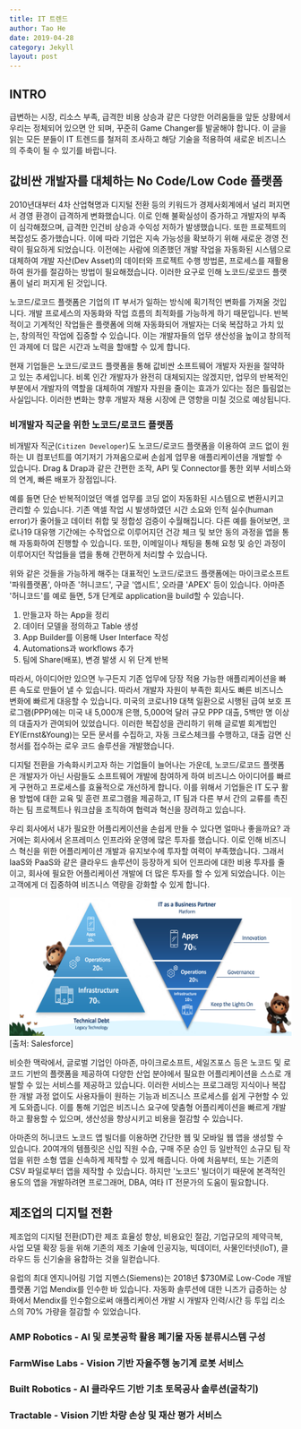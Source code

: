 ```yaml
---
title: IT 트렌드  
author: Tao He
date: 2019-04-28
category: Jekyll
layout: post
---
```


## INTRO 

급변하는 시장, 리소스 부족, 급격한 비용 상승과 같은 다양한 어려움들을 앞둔 상황에서 우리는 정체되어 있으면 안 되며, 꾸준히 Game Changer를 발굴해야 합니다. 이 글을 읽는 모든 분들이 IT 트렌드를 철저히 조사하고 해당 기술을 적용하여 새로운 비즈니스의 주축이 될 수 있기를 바랍니다.

## 값비싼 개발자를 대체하는 No Code/Low Code 플랫폼 

 2010년대부터 4차 산업혁명과 디지털 전환 등의 키워드가 경제사회계에서 널리 퍼지면서 경영 환경이 급격하게 변화했습니다. 이로 인해 불확실성이 증가하고 개발자의 부족이 심각해졌으며, 급격한 인건비 상승과 수익성 저하가 발생했습니다. 또한 프로젝트의 복잡성도 증가했습니다. 이에 따라 기업은 지속 가능성을 확보하기 위해 새로운 경영 전략이 필요하게 되었습니다. 이전에는 사람에 의존했던 개발 작업을 자동화된 시스템으로 대체하여 개발 자산(Dev Asset)의 데이터와 프로젝트 수행 방법론, 프로세스를 재활용하여 원가를 절감하는 방법이 필요해졌습니다. 이러한 요구로 인해 노코드/로코드 플랫폼이 널리 퍼지게 된 것입니다.
 
 노코드/로코드 플랫폼은 기업의 IT 부서가 일하는 방식에 획기적인 변화를 가져올 것입니다. 개발 프로세스의 자동화와 작업 흐름의 최적화를 가능하게 하기 때문입니다. 반복적이고 기계적인 작업들은 플랫폼에 의해 자동화되어 개발자는 더욱 복잡하고 가치 있는, 창의적인 작업에 집중할 수 있습니다. 이는 개발자들의 업무 생산성을 높이고 창의적인 과제에 더 많은 시간과 노력을 할애할 수 있게 합니다.
 
 현재 기업들은 노코드/로코드 플랫폼을 통해 값비싼 소프트웨어 개발자 자원을 절약하고 있는 추세입니다. 비록 인간 개발자가 완전히 대체되지는 않겠지만, 업무의 반복적인 부분에서 개발자의 역할을 대체하여 개발자 자원을 줄이는 효과가 있다는 점은 틀림없는 사실입니다. 이러한 변화는 향후 개발자 채용 시장에 큰 영향을 미칠 것으로 예상됩니다.

### 비개발자 직군을 위한 노코드/로코드 플랫폼
 
 비개발자 직군(`Citizen Developer`)도 노코드/로코드 플랫폼을 이용하여 코드 없이 원하는 UI 컴포넌트를 여기저기 가져옴으로써 손쉽게 업무용 애플리케이션을 개발할 수 있습니다. Drag & Drap과 같은 간편한 조작, API 및 Connector를 통한 외부 서비스와의 연계, 빠른 배포가 장점입니다.
 
 예를 들면 단순 반복적이었던 액셀 업무를 코딩 없이 자동화된 시스템으로 변환시키고 관리할 수 있습니다. 기존 액셀 작업 시 발생하였던 시간 소요와 인적 실수(human error)가 줄어들고 데이터 취합 및 정합성 검증이 수월해집니다. 다른 예를 들어보면, 코로나19 대유행 기간에는 수작업으로 이루어지던 건강 체크 및 보안 동의 과정을 앱을 통해 자동화하여 진행할 수 있습니다. 또한, 이메일이나 채팅을 통해 요청 및 승인 과정이 이루어지던 작업들을 앱을 통해 간편하게 처리할 수 있습니다.

 위와 같은 것들을 가능하게 해주는 대표적인 노코드/로코드 플랫폼에는 마이크로소프트 '파워플랫폼', 아마존 '허니코드', 구글 '앱시트', 오라클 'APEX' 등이 있습니다. 아마존 '허니코드'를 예로 들면, 5개 단계로 application을 build할 수 있습니다.

  1. 만들고자 하는 App을 정리
  2. 데이터 모델을 정의하고 Table 생성
  3. App Builder를 이용해 User Interface 작성
  4. Automations과 workflows 추가
  5. 팀에 Share(배포), 변경 발생 시 위 단계 반복
   
 따라서, 아이디어만 있으면 누구든지 기존 업무에 당장 적용 가능한 애플리케이션을 빠른 속도로 만들어 낼 수 있습니다. 따라서 개발자 자원이 부족한 회사도 빠른 비즈니스 변화에 빠르게 대응할 수 있습니다. 미국의 코로나19 대책 일환으로 시행된 급여 보호 프로그램(PPP)에는 미국 내 5,000개 은행, 5,000억 달러 규모 PPP 대출, 5백만 명 이상의 대출자가 관여되어 있었습니다. 이러한 복잡성을 관리하기 위해 글로벌 회계법인 EY(Ernst&Young)는 모든 문서를 수집하고, 자동 크로스체크를 수행하고, 대출 감면 신청서를 접수하는 로우 코드 솔루션을 개발했습니다.
 
 디지털 전환을 가속화시키고자 하는 기업들이 늘어나는 가운데, 노코드/로코드 플랫폼은 개발자가 아닌 사람들도 소프트웨어 개발에 참여하게 하여 비즈니스 아이디어를 빠르게 구현하고 프로세스를 효율적으로 개선하게 합니다. 이를 위해서 기업들은 IT 도구 활용 방법에 대한 교육 및 훈련 프로그램을 제공하고, IT 팀과 다른 부서 간의 교류를 촉진하는 팀 프로젝트나 워크샵을 조직하여 협력과 혁신을 장려하고 있습니다.

 우리 회사에서 내가 필요한 어플리케이션을 손쉽게 만들 수 있다면 얼마나 좋을까요? 과거에는 회사에서 온프레미스 인프라와 운영에 많은 투자를 했습니다. 이로 인해 비즈니스 혁신을 위한 어플리케이션 개발과 유지보수에 투자할 여력이 부족했습니다. 그래서 IaaS와 PaaS와 같은 클라우드 솔루션이 등장하게 되어 인프라에 대한 비용 투자를 줄이고, 회사에 필요한 어플리케이션 개발에 더 많은 투자를 할 수 있게 되었습니다. 이는 고객에게 더 집중하여 비즈니스 역량을 강화할 수 있게 합니다. 
  
  ![Salesforce](../assets/salesforce_dt.png) [출처: Salesforce]

  비슷한 맥락에서, 글로벌 기업인 아마존, 마이크로소프트, 세일즈포스 등은 노코드 및 로코드 기반의 플랫폼을 제공하여 다양한 산업 분야에서 필요한 어플리케이션을 스스로 개발할 수 있는 서비스를 제공하고 있습니다. 이러한 서비스는 프로그래밍 지식이나 복잡한 개발 과정 없이도 사용자들이 원하는 기능과 비즈니스 프로세스를 쉽게 구현할 수 있게 도와줍니다. 이를 통해 기업은 비즈니스 요구에 맞춤형 어플리케이션을 빠르게 개발하고 활용할 수 있으며, 생산성을 향상시키고 비용을 절감할 수 있습니다. 

  아마존의 허니코드 노코드 앱 빌더를 이용하면 간단한 웹 및 모바일 웹 앱을 생성할 수 있습니다. 20여개의 템플릿은 신입 직원 수습, 구매 주문 승인 등 일반적인 소규모 팀 작업을 위한 소형 앱을 신속하게 제작할 수 있게 해줍니다. 아예 처음부터, 또는 기존의 CSV 파일로부터 앱을 제작할 수 있습니다. 하지만 '노코드' 빌더이기 때문에 본격적인 용도의 앱을 개발하려면 프로그래머, DBA, 여타 IT 전문가의 도움이 필요합니다. 


## 제조업의 디지털 전환 

 제조업의 디지털 전환(DT)란 제조 효율성 향상, 비용요인 절감, 기업규모의 제약극복, 사업 모델 확장 등을 위해 기존의 제조 기술에 인공지능, 빅데이터, 사물인터넷(IoT), 클라우드 등 신기술을 융합하는 것을 일컫습니다. 

 유럽의 최대 엔지니어링 기업 지멘스(Siemens)는 2018년 $730M로 Low-Code 개발 플랫폼 기업 Mendix를 인수한 바 있습니다. 자동화 솔루션에 대한 니즈가 급증하는 상화에서 Mendix를 인수함으로써 애플리케이션 개발 시 개발자 인력/시간 등 투입 리소스의 70% 가량을 절감할 수 있었습니다. 


 
### AMP Robotics - AI 및 로봇공학 활용 폐기물 자동 분류시스템 구성

### FarmWise Labs - Vision 기반 자율주행 농기계 로봇 서비스

### Built Robotics - AI 클라우드 기반 기초 토목공사 솔루션(굴착기)

### Tractable - Vision 기반 차량 손상 및 재산 평가 서비스